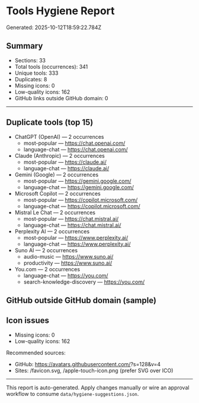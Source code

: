 # Tools Hygiene Report

Generated: 2025-10-12T18:59:22.784Z

## Summary

- Sections: 33
- Total tools (occurrences): 341
- Unique tools: 333
- Duplicates: 8
- Missing icons: 0
- Low-quality icons: 162
- GitHub links outside GitHub domain: 0

---

## Duplicate tools (top 15)

- ChatGPT (OpenAI) — 2 occurrences
  - most-popular — https://chat.openai.com/
  - language-chat — https://chat.openai.com/
- Claude (Anthropic) — 2 occurrences
  - most-popular — https://claude.ai/
  - language-chat — https://claude.ai/
- Gemini (Google) — 2 occurrences
  - most-popular — https://gemini.google.com/
  - language-chat — https://gemini.google.com/
- Microsoft Copilot — 2 occurrences
  - most-popular — https://copilot.microsoft.com/
  - language-chat — https://copilot.microsoft.com/
- Mistral Le Chat — 2 occurrences
  - most-popular — https://chat.mistral.ai/
  - language-chat — https://chat.mistral.ai/
- Perplexity AI — 2 occurrences
  - most-popular — https://www.perplexity.ai/
  - language-chat — https://www.perplexity.ai/
- Suno AI — 2 occurrences
  - audio-music — https://www.suno.ai/
  - productivity — https://www.suno.ai/
- You.com — 2 occurrences
  - language-chat — https://you.com/
  - search-knowledge-discovery — https://you.com/

## GitHub outside GitHub domain (sample)


## Icon issues

- Missing icons: 0
- Low-quality icons: 162

Recommended sources:
- GitHub: https://avatars.githubusercontent.com/<org-or-user>?s=128&v=4
- Sites: /favicon.svg, /apple-touch-icon.png (prefer SVG over ICO)

---

This report is auto-generated. Apply changes manually or wire an approval workflow to consume `data/hygiene-suggestions.json`.